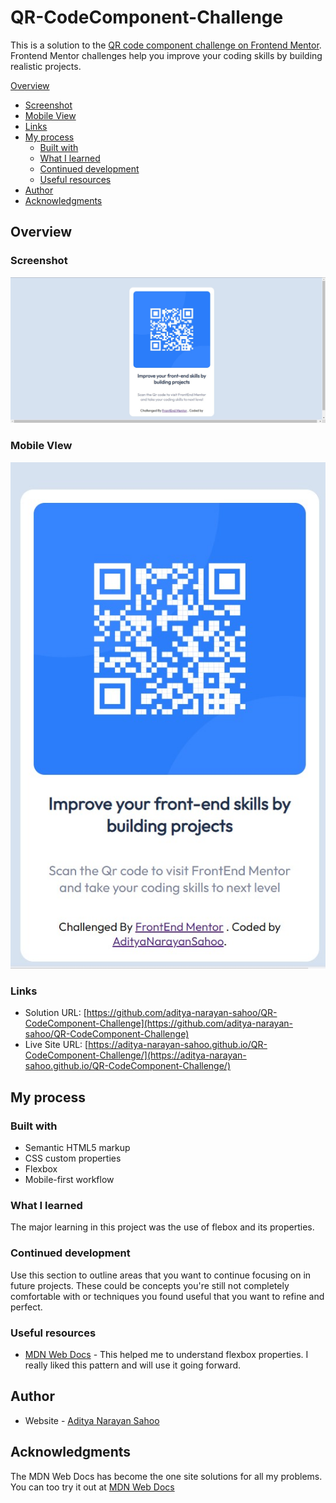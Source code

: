 # QR-CodeComponent-Challenge
This is a solution to the [QR code component challenge on Frontend Mentor](https://www.frontendmentor.io/challenges/qr-code-component-iux_sIO_H). Frontend Mentor challenges help you improve your coding skills by building realistic projects. 

[Overview](#overview)
  - [Screenshot](#screenshot)
  - [Mobile View](#mobile-view)
  - [Links](#links)
- [My process](#my-process)
  - [Built with](#built-with)
  - [What I learned](#what-i-learned)
  - [Continued development](#continued-development)
  - [Useful resources](#useful-resources)
- [Author](#author)
- [Acknowledgments](#acknowledgments)

## Overview

### Screenshot

![](./screenshot.jpg)

### Mobile VIew

![](./mobile-view.jpg)

### Links

- Solution URL: [https://github.com/aditya-narayan-sahoo/QR-CodeComponent-Challenge](https://github.com/aditya-narayan-sahoo/QR-CodeComponent-Challenge)
- Live Site URL: [https://aditya-narayan-sahoo.github.io/QR-CodeComponent-Challenge/](https://aditya-narayan-sahoo.github.io/QR-CodeComponent-Challenge/)

## My process

### Built with

- Semantic HTML5 markup
- CSS custom properties
- Flexbox
- Mobile-first workflow

### What I learned

The major learning in this project was the use of flebox and its properties. 

### Continued development

Use this section to outline areas that you want to continue focusing on in future projects. These could be concepts you're still not completely comfortable with or techniques you found useful that you want to refine and perfect.

### Useful resources

- [MDN Web Docs](https://developer.mozilla.org/en-US/docs/Learn/CSS/CSS_layout/Flexbox) - This helped me to understand flexbox properties. I really liked this pattern and will use it going forward.

## Author

- Website - [Aditya Narayan Sahoo](https://github.com/aditya-narayan-sahoo)

## Acknowledgments

The MDN Web Docs has become the one site solutions for all my problems. You can too try it out at [MDN Web Docs](https://developer.mozilla.org/en-US/)


